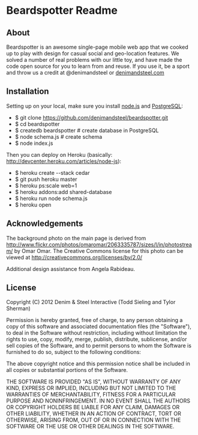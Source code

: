 # Beardspotter Readme

## About

Beardspotter is an awesome  single-page mobile web app that we cooked up to play with design for casual social and geo-location features. We solved a number of real problems with our little toy, and have made the code open source for you to learn from and reuse. If you use it, be a sport and throw us a credit at @denimandsteel or [denimandsteel.com](http://denimandsteel.com)

## Installation

Setting up on your local, make sure you install [node.js](https://github.com/joyent/node/wiki/Installation) and [PostgreSQL](http://www.postgresql.org/download/):

- $ git clone https://github.com/denimandsteel/beardspotter.git
- $ cd beardspotter
- $ createdb beardspotter # create database in PostgreSQL
- $ node schema.js # create schema
- $ node index.js

Then you can deploy on Heroku (basically: <http://devcenter.heroku.com/articles/node-js>):

- $ heroku create --stack cedar
- $ git push heroku master
- $ heroku ps:scale web=1
- $ heroku addons:add shared-database
- $ heroku run node schema.js
- $ heroku open

## Acknowledgements

The background photo on the main page is derived from http://www.flickr.com/photos/omaromar/2063335787/sizes/l/in/photostream/ by Omar Omar. The Creative Commons license for this photo can be viewed at http://creativecommons.org/licenses/by/2.0/

Additional design assistance from Angela Rabideau.

## License

Copyright (C) 2012 Denim & Steel Interactive (Todd Sieling and Tylor Sherman)

Permission is hereby granted, free of charge, to any person obtaining a copy of this software and associated documentation files (the "Software"), to deal in the Software without restriction, including without limitation the rights to use, copy, modify, merge, publish, distribute, sublicense, and/or sell copies of the Software, and to permit persons to whom the Software is furnished to do so, subject to the following conditions:

The above copyright notice and this permission notice shall be included in all copies or substantial portions of the Software.

THE SOFTWARE IS PROVIDED "AS IS", WITHOUT WARRANTY OF ANY KIND, EXPRESS OR IMPLIED, INCLUDING BUT NOT LIMITED TO THE WARRANTIES OF MERCHANTABILITY, FITNESS FOR A PARTICULAR PURPOSE AND NONINFRINGEMENT. IN NO EVENT SHALL THE AUTHORS OR COPYRIGHT HOLDERS BE LIABLE FOR ANY CLAIM, DAMAGES OR OTHER LIABILITY, WHETHER IN AN ACTION OF CONTRACT, TORT OR OTHERWISE, ARISING FROM, OUT OF OR IN CONNECTION WITH THE SOFTWARE OR THE USE OR OTHER DEALINGS IN THE SOFTWARE.
